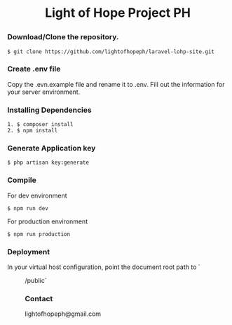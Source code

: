 # <p align="center"> Light of Hope Project PH </p>

### Download/Clone the repository.

`$ git clone https://github.com/lightofhopeph/laravel-lohp-site.git`

### Create .env file

<p> Copy the .evn.example file and rename it to .env. Fill out the information for your server environment.  </p> 
    
### Installing Dependencies
```
1. $ composer install
2. $ npm install
````
### Generate Application key
```
$ php artisan key:generate
```

### Compile

<p> For dev environment </p>

```
$ npm run dev
```

<p> For production environment </p>

```
$ npm run production
```

### Deployment

<p> In your virtual host configuration, point the document root path to `<dir of project>/public`  </p>

### Contact

<p> lightofhopeph@gmail.com </p>
